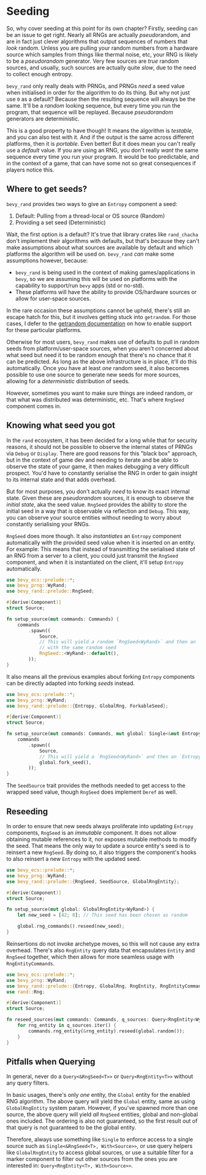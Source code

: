 # Seeding

So, why cover seeding at this point for its own chapter? Firstly, seeding can be an issue to get right. Nearly all RNGs are actually *pseudo*random, and are in fact just clever algorithms that output sequences of numbers that *look* random. Unless you are pulling your random numbers from a hardware source which samples from things like thermal noise, etc, your RNG is likely to be a *pseudorandom* generator. Very few sources are *true* random sources, and usually, such sources are actually quite *slow*, due to the need to collect enough entropy.

`bevy_rand` only really deals with PRNGs, and PRNGs *need* a seed value when initialised in order for the algorithm to do its thing. But why not just use `0` as a default? Because then the resulting sequence will always be the same. It'll be a *random* looking sequence, but every time you run the program, that sequence will be replayed. Because *pseudorandom* generators are deterministic.

This is a good property to have though! It means the algorithm is *testable*, and you can also test with it. And if the output is the same across different platforms, then it is *portable*. Even better! But it does mean you can't really use a *default* value. If you are using an RNG, you don't really *want* the same sequence every time you run your program. It would be too predictable, and in the context of a game, that can have some not so great consequences if players notice this.

## Where to get seeds?

`bevy_rand` provides two ways to give an `Entropy` component a seed:

1. Default: Pulling from a thread-local or OS source (Random)
2. Providing a set seed (Deterministic)

Wait, the first option is a default? It's true that library crates like `rand_chacha` don't implement their algorithms with defaults, but that's because they can't make assumptions about what sources are available by default and which platforms the algorithm will be used on. `bevy_rand` *can* make some assumptions however, because:

* `bevy_rand` is being used in the context of making games/applications in `bevy`, so we are assuming this will be used on platforms with the capability to support/run `bevy` apps (std or no-std).
* These platforms will have the ability to provide OS/hardware sources or allow for user-space sources.

In the rare occasion these assumptions cannot be upheld, there's still an escape hatch for this, but it involves getting stuck into `getrandom`. For those cases, I defer to the [getrandom documentation](https://docs.rs/getrandom/0.2.15/getrandom/macro.register_custom_getrandom.html) on how to enable support for these particular platforms.

Otherwise for most users, `bevy_rand` makes use of defaults to pull in random seeds from platform/user-space sources, when you aren't concerned about what seed but need it to be random enough that there's no chance that it can be predicted. As long as the above infrastructure is in place, it'll do this automatically. Once you have at least *one* random seed, it also becomes possible to use one source to generate new seeds for more sources, allowing for a *deterministic* distribution of seeds.

However, sometimes you want to make sure things are indeed random, or that what was distributed was deterministic, etc. That's where `RngSeed` component comes in.

## Knowing what seed you got

In the `rand` ecosystem, it has been decided for a long while that for security reasons, it should not be possible to observe the internal states of PRNGs via `Debug` or `Display`. There are good reasons for this "black box" approach, but in the context of game dev and needing to iterate and be able to observe the state of your game, it then makes debugging a very difficult prospect. You'd have to constantly serialise the RNG in order to gain insight to its internal state and that adds overhead.

But for most purposes, you don't actually *need* to know its exact internal state. Given these are *pseudorandom* sources, it is enough to observe the *initial state*, aka the seed value. `RngSeed` provides the ability to store the initial seed in a way that is observable via reflection and `Debug`. This way, you can observe your source entities without needing to worry about constantly serialising your RNGs.

`RngSeed` does more though. It also *instantiates* an `Entropy` component automatically with the provided seed value when it is inserted on an entity. For example: This means that instead of transmitting the serialised state of an RNG from a server to a client, you could just transmit the `RngSeed` component, and when it is instantiated on the client, it'll setup `Entropy` automatically.

```rust
use bevy_ecs::prelude::*;
use bevy_prng::WyRand;
use bevy_rand::prelude::RngSeed;

#[derive(Component)]
struct Source;

fn setup_source(mut commands: Commands) {
    commands
        .spawn((
            Source,
            // This will yield a random `RngSeed<WyRand>` and then an `Entropy<WyRand>`
            // with the same random seed
            RngSeed::<WyRand>::default(),
        ));
}
```

It also means all the previous examples about forking `Entropy` components can be directly adapted into forking *seeds* instead.

```rust
use bevy_ecs::prelude::*;
use bevy_prng::WyRand;
use bevy_rand::prelude::{Entropy, GlobalRng, ForkableSeed};

#[derive(Component)]
struct Source;

fn setup_source(mut commands: Commands, mut global: Single<&mut Entropy<WyRand>, With<GlobalRng>>) {
    commands
        .spawn((
            Source,
            // This will yield a `RngSeed<WyRand>` and then an `Entropy<WyRand>`
            global.fork_seed(),
        ));
}
```

The `SeedSource` trait provides the methods needed to get access to the wrapped seed value, though `RngSeed` does implement `Deref` as well.

## Reseeding

In order to ensure that new seeds always proliferate into updating `Entropy` components, `RngSeed` is an *immutable* component. It does not allow obtaining mutable references to it, nor exposes mutable methods to modify the seed. That means the only way to update a source entity's seed is to reinsert a new `RngSeed`. By doing so, it also triggers the component's hooks to also reinsert a new `Entropy` with the updated seed.

```rust
use bevy_ecs::prelude::*;
use bevy_prng::WyRand;
use bevy_rand::prelude::{RngSeed, SeedSource, GlobalRngEntity};

#[derive(Component)]
struct Source;

fn setup_source(mut global: GlobalRngEntity<WyRand>) {
    let new_seed = [42; 8]; // This seed has been chosen as random

    global.rng_commands().reseed(new_seed);
}
```

Reinsertions do not invoke archetype moves, so this will not cause any extra overhead. There's also `RngEntity` query data that encapsulates `Entity` and `RngSeed` together, which then allows for more seamless usage with `RngEntityCommands`.

```rust
use bevy_ecs::prelude::*;
use bevy_prng::WyRand;
use bevy_rand::prelude::{Entropy, GlobalRng, RngEntity, RngEntityCommandsExt};
use rand::Rng;

#[derive(Component)]
struct Source;

fn reseed_sources(mut commands: Commands, q_sources: Query<RngEntity<WyRand>, With<Source>>, mut global: Single<&mut Entropy<WyRand>, With<GlobalRng>>) {
    for rng_entity in q_sources.iter() {
        commands.rng_entity(&rng_entity).reseed(global.random());
    }
}

```

## Pitfalls when Querying

In general, never do a `Query<&RngSeed<T>>` or `Query<RngEntity<T>>` without any query filters.

In basic usages, there's only *one* entity, the `Global` entity for the enabled RNG algorithm. The above query will yield the `Global` entity, same as using `GlobalRngEntity` system param. However, if you've spawned more than one source, the above query will yield *all* `RngSeed` entities, global and non-global ones included. The ordering is also not guaranteed, so the first result out of that query is not guaranteed to be the global entity.

Therefore, always use something like `Single` to enforce access to a single source such as `Single<&RngSeed<T>, With<Source>>`, or use query helpers like `GlobalRngEntity` to access global sources, or use a suitable filter for a marker component to filter out other sources from the ones you are interested in: `Query<RngEntity<T>, With<Source>>`.
